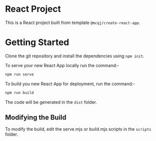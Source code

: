 # React Project
This is a React project built from template `@mcqj/create-react-app`.

# Getting Started
Clone the git repository and install the dependencies using `npm init`.

To serve your new React App locally run the command:-

```bash
npm run serve
```

To build you new React App for deployment, run the command:-

```bash
npm run build
```

The code will be generated in the `dist` folder.

## Modifying the Build
To modify the build, edit the serve.mjs or build.mjs scripts in the `scripts`
folder.


